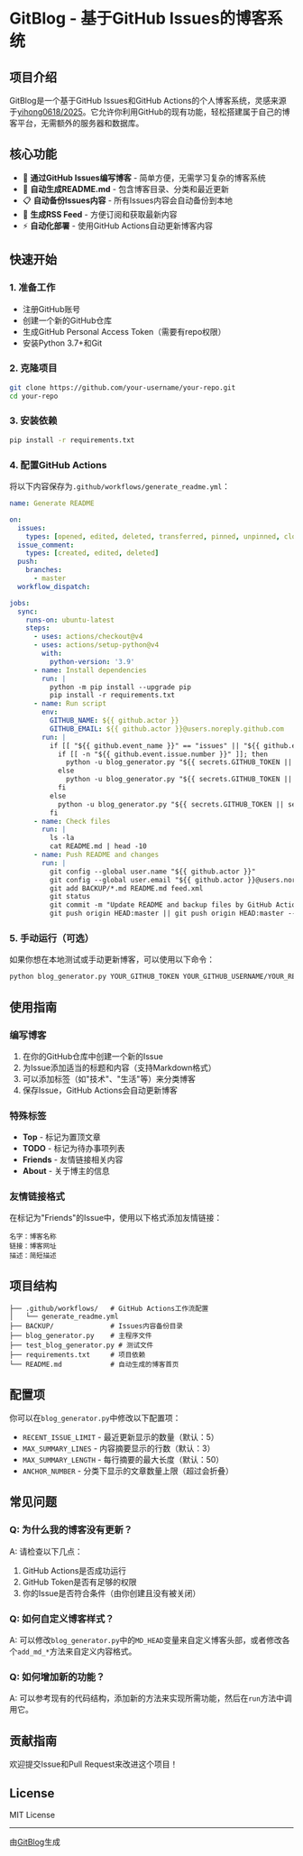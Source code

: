 # GitBlog - 基于GitHub Issues的博客系统

## 项目介绍

GitBlog是一个基于GitHub Issues和GitHub Actions的个人博客系统，灵感来源于[yihong0618/2025](https://github.com/yihong0618/2025)。它允许你利用GitHub的现有功能，轻松搭建属于自己的博客平台，无需额外的服务器和数据库。

## 核心功能

- 📝 **通过GitHub Issues编写博客** - 简单方便，无需学习复杂的博客系统
- 🤖 **自动生成README.md** - 包含博客目录、分类和最近更新
- 📋 **自动备份Issues内容** - 所有Issues内容会自动备份到本地
- 📡 **生成RSS Feed** - 方便订阅和获取最新内容
- ⚡ **自动化部署** - 使用GitHub Actions自动更新博客内容

## 快速开始

### 1. 准备工作

- 注册GitHub账号
- 创建一个新的GitHub仓库
- 生成GitHub Personal Access Token（需要有repo权限）
- 安装Python 3.7+和Git

### 2. 克隆项目

```bash
git clone https://github.com/your-username/your-repo.git
cd your-repo
```

### 3. 安装依赖

```bash
pip install -r requirements.txt
```

### 4. 配置GitHub Actions

将以下内容保存为`.github/workflows/generate_readme.yml`：

```yaml
name: Generate README

on:
  issues:
    types: [opened, edited, deleted, transferred, pinned, unpinned, closed, reopened, assigned, unassigned, labeled, unlabeled, locked, unlocked, milestoned, demilestoned]
  issue_comment:
    types: [created, edited, deleted]
  push:
    branches:
      - master
  workflow_dispatch:

jobs:
  sync:
    runs-on: ubuntu-latest
    steps:
      - uses: actions/checkout@v4
      - uses: actions/setup-python@v4
        with:
          python-version: '3.9'
      - name: Install dependencies
        run: |
          python -m pip install --upgrade pip
          pip install -r requirements.txt
      - name: Run script
        env:
          GITHUB_NAME: ${{ github.actor }}
          GITHUB_EMAIL: ${{ github.actor }}@users.noreply.github.com
        run: |
          if [[ "${{ github.event_name }}" == "issues" || "${{ github.event_name }}" == "issue_comment" ]]; then
            if [[ -n "${{ github.event.issue.number }}" ]]; then
              python -u blog_generator.py "${{ secrets.GITHUB_TOKEN || secrets.C_P }}" "${{ github.repository }}" --issue_number '${{ github.event.issue.number }}' 2>&1 | tee blog_generator.py.log
            else
              python -u blog_generator.py "${{ secrets.GITHUB_TOKEN || secrets.C_P }}" "${{ github.repository }}" 2>&1 | tee blog_generator.py.log
            fi
          else
            python -u blog_generator.py "${{ secrets.GITHUB_TOKEN || secrets.C_P }}" "${{ github.repository }}" 2>&1 | tee blog_generator.py.log
          fi
      - name: Check files
        run: |
          ls -la
          cat README.md | head -10
      - name: Push README and changes
        run: |
          git config --global user.name "${{ github.actor }}"
          git config --global user.email "${{ github.actor }}@users.noreply.github.com"
          git add BACKUP/*.md README.md feed.xml
          git status
          git commit -m "Update README and backup files by GitHub Actions - ${{ github.event_name }}" || echo "No changes to commit"
          git push origin HEAD:master || git push origin HEAD:master --force
```

### 5. 手动运行（可选）

如果你想在本地测试或手动更新博客，可以使用以下命令：

```bash
python blog_generator.py YOUR_GITHUB_TOKEN YOUR_GITHUB_USERNAME/YOUR_REPO_NAME
```

## 使用指南

### 编写博客

1. 在你的GitHub仓库中创建一个新的Issue
2. 为Issue添加适当的标题和内容（支持Markdown格式）
3. 可以添加标签（如"技术"、"生活"等）来分类博客
4. 保存Issue，GitHub Actions会自动更新博客

### 特殊标签

- **Top** - 标记为置顶文章
- **TODO** - 标记为待办事项列表
- **Friends** - 友情链接相关内容
- **About** - 关于博主的信息

### 友情链接格式

在标记为"Friends"的Issue中，使用以下格式添加友情链接：

```
名字：博客名称
链接：博客网址
描述：简短描述
```

## 项目结构

```
├── .github/workflows/   # GitHub Actions工作流配置
│   └── generate_readme.yml
├── BACKUP/              # Issues内容备份目录
├── blog_generator.py    # 主程序文件
├── test_blog_generator.py # 测试文件
├── requirements.txt     # 项目依赖
└── README.md            # 自动生成的博客首页
```

## 配置项

你可以在`blog_generator.py`中修改以下配置项：

- `RECENT_ISSUE_LIMIT` - 最近更新显示的数量（默认：5）
- `MAX_SUMMARY_LINES` - 内容摘要显示的行数（默认：3）
- `MAX_SUMMARY_LENGTH` - 每行摘要的最大长度（默认：50）
- `ANCHOR_NUMBER` - 分类下显示的文章数量上限（超过会折叠）

## 常见问题

### Q: 为什么我的博客没有更新？
A: 请检查以下几点：
   1. GitHub Actions是否成功运行
   2. GitHub Token是否有足够的权限
   3. 你的Issue是否符合条件（由你创建且没有被关闭）

### Q: 如何自定义博客样式？
A: 可以修改`blog_generator.py`中的`MD_HEAD`变量来自定义博客头部，或者修改各个`add_md_*`方法来自定义内容格式。

### Q: 如何增加新的功能？
A: 可以参考现有的代码结构，添加新的方法来实现所需功能，然后在`run`方法中调用它。

## 贡献指南

欢迎提交Issue和Pull Request来改进这个项目！

## License

MIT License

---

由[GitBlog](https://github.com/bingdu748/c_d-project)生成